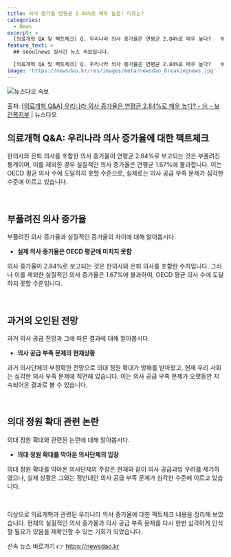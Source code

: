 ```yaml
---
title: 의사 증가율 연평균 2.84%로 매우 높음! 이유는?
categories:
  - News
excerpt: >
  [의료개혁 QA 및 팩트체크] Q. 우리나라 의사 증가율은 연평균 2.84%로 매우 높다?   부풀려진 통계…
feature_text: >
  ## seoulnews 실시간 뉴스 속보입니다.

  [의료개혁 QA 및 팩트체크] Q. 우리나라 의사 증가율은 연평균 2.84%로 매우 높다?   부풀려진 통계…
image: 'https://newsdao.kr/res/images/meta/newsdao_breakingnews.jpg'
---
```


![뉴스다오 속보](https://newsdao.kr/res/images/meta/newsdao_breakingnews.jpg)

<p>출처: <a href="https://newsdao.kr/3448" rel="dofollow">[의료개혁 Q&A] 우리나라 의사 증가율은 연평균 2.84%로 매우 높다? - ⑭ - 보건복지부</a> | 뉴스다오</p>

<h2 data-ke-size="size26">의료개혁 Q&A: 우리나라 의사 증가율에 대한 팩트체크</h2>

한의사와 은퇴 의사를 포함한 의사 증가율이 연평균 2.84%로 보고되는 것은 부풀려진 통계이며, 이를 제외한 경우 실질적인 의사 증가율은 연평균 1.67%에 불과합니다. 이는 OECD 평균 의사 수에 도달하지 못할 수준으로, 실제로는 의사 공급 부족 문제가 심각한 수준에 이르고 있습니다.

<p data-ke-size="size16">&nbsp;</p>

<h2 data-ke-size="size24">부풀려진 의사 증가율</h2>
부풀려진 의사 증가율과 실질적인 증가율의 차이에 대해 알아봅시다.

<ul>
<li><b>실제 의사 증가율은 OECD 평균에 미치지 못함</b></li>
</ul>

의사 증가율이 2.84%로 보고되는 것은 한의사와 은퇴 의사를 포함한 수치입니다. 그러나 이를 제외한 실질적인 의사 증가율은 1.67%에 불과하여, OECD 평균 의사 수에 도달하지 못할 수준입니다.

<p data-ke-size="size16">&nbsp;</p>

<h2 data-ke-size="size24">과거의 오인된 전망</h2>
과거 의사 공급 전망과 그에 따른 결과에 대해 알아봅시다.

<ul>
<li><b>의사 공급 부족 문제의 현재상황</b></li>
</ul>

과거 의사단체의 부정확한 전망으로 의대 정원 확대가 방해를 받아왔고, 현재 우리 사회는 심각한 의사 부족 문제에 직면해 있습니다. 이는 의사 공급 부족 문제가 오랫동안 지속되어온 결과로 볼 수 있습니다.

<p data-ke-size="size16">&nbsp;</p>

<h2 data-ke-size="size24">의대 정원 확대 관련 논란</h2>
의대 정원 확대와 관련된 논란에 대해 알아봅시다.

<ul>
<li><b>의대 정원 확대를 막아온 의사단체의 입장</b></li>
</ul>

의대 정원 확대를 막아온 의사단체의 주장은 현재와 같이 의사 공급과잉 우려를 제기하였으나, 실제 상황은 그와는 정반대인 의사 공급 부족 문제가 심각한 수준에 이르고 있습니다.

<p data-ke-size="size16">&nbsp;</p>

이상으로 의료개혁과 관련된 우리나라 의사 증가율에 대한 팩트체크 내용을 정리해 보았습니다. 현재의 실질적인 의사 증가율과 의사 공급 부족 문제를 다시 한번 심각하게 인식할 필요가 있음을 재확인할 수 있는 기회가 되었습니다. 

신속 뉴스 바로가기 👉 <a href="https://newsdao.kr" rel="dofollow">https://newsdao.kr</a>


